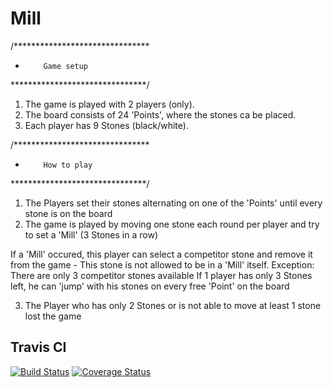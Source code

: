 # Mill

/******************************* 
*         Game setup
*******************************/
 
 1. The game is played with 2 players (only).
 2. The board consists of 24 'Points', where the stones ca be placed.
 3. Each player has 9 Stones (black/white).
 
 /******************************* 
 *         How to play
 *******************************/
 
 1. The Players set their stones alternating on one of the 'Points' until every stone is on the board
 2. The game is played by moving one stone each round per player and try to set a 'Mill' (3 Stones in a row)
 
 If a 'Mill' occured, this player can select a competitor stone and remove it from the game - This stone is not allowed to be in a 'Mill' itself.
 Exception: There are only 3 competitor stones available
 If 1 player has only 3 Stones left, he can 'jump' with his stones on every free 'Point' on the board
 
 3. The Player who has only 2 Stones or is not able to move at least 1 stone lost the game
 

## Travis CI
[![Build Status](https://travis-ci.org/Philipo289/Mill.svg?branch=dev)](https://travis-ci.org/Philipo289/Mill)
[![Coverage Status](https://coveralls.io/repos/github/Philipo289/Mill/badge.svg?branch=dev)](https://coveralls.io/github/Philipo289/Mill?branch=dev)
